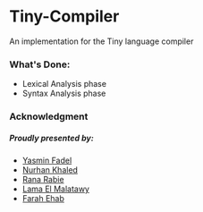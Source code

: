 # Tiny-Compiler
An implementation for the Tiny language compiler

<h3> What's Done: </h3>
<ul>
  <li>Lexical Analysis phase 
  <li>Syntax Analysis phase
    
</ul>

<h3> Acknowledgment </h3>
<h5>Proudly presented by:</h5>
<ul>
  <li> <a href="https://github.com/yasminFadel">Yasmin Fadel</a>
  <li> <a href="https://github.com/nurhaankhaled">Nurhan Khaled</a>
  <li> <a href="https://github.com/Rana-Rabie">Rana Rabie</a>
  <li> <a href="https://github.com/LamaElMalatawy">Lama El Malatawy</a>
  <li> <a href="https://github.com/FarahEhab">Farah Ehab</a>
</ul>
